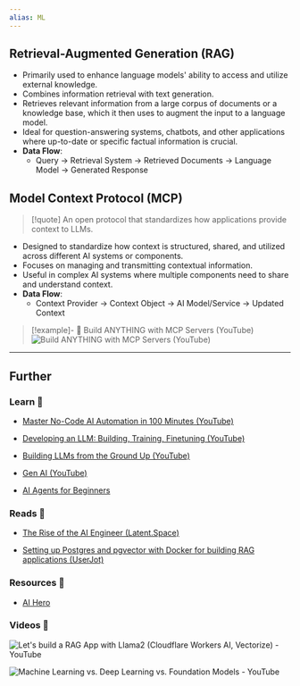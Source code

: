 ```yaml
---
alias: ML
---
```


## Retrieval-Augmented Generation (RAG)

- Primarily used to enhance language models' ability to access and utilize external knowledge.
- Combines information retrieval with text generation.
- Retrieves relevant information from a large corpus of documents or a knowledge base, which it then uses to augment the input to a language model.
- Ideal for question-answering systems, chatbots, and other applications where up-to-date or specific factual information is crucial.
- **Data Flow**: 
    - Query → Retrieval System → Retrieved Documents → Language Model → Generated Response

## Model Context Protocol (MCP)

> [!quote] An open protocol that standardizes how applications provide context to LLMs.

- Designed to standardize how context is structured, shared, and utilized across different AI systems or components.
- Focuses on managing and transmitting contextual information.
- Useful in complex AI systems where multiple components need to share and understand context.
- **Data Flow**:
    - Context Provider → Context Object → AI Model/Service → Updated Context

> [!example]- 🎥 Build ANYTHING with MCP Servers (YouTube)
> ![Build ANYTHING with MCP Servers (YouTube)](https://www.youtube.com/watch?v=sMqlObpNz64)

---
## Further

### Learn 🧠

- [Master No-Code AI Automation in 100 Minutes (YouTube)](https://www.youtube.com/watch?v=5TxSqvPbnWw)

- [Developing an LLM: Building, Training, Finetuning (YouTube)](https://www.youtube.com/watch?v=kPGTx4wcm_w)

- [Building LLMs from the Ground Up (YouTube)](https://www.youtube.com/watch?v=quh7z1q7-uc)

- [Gen AI (YouTube)](https://www.youtube.com/watch?v=d4yCWBGFCEs)

- [AI Agents for Beginners](https://microsoft.github.io/ai-agents-for-beginners/)

### Reads 📄

- [The Rise of the AI Engineer (Latent.Space)](https://www.latent.space/p/ai-engineer)

- [Setting up Postgres and pgvector with Docker for building RAG applications (UserJot)](https://userjot.com/blog/setting-up-postgres-pgvector-docker-rag/)

### Resources 🧩

- [AI Hero](https://www.aihero.dev/posts)

### Videos 🎥

![Let's build a RAG App with Llama2 (Cloudflare Workers AI, Vectorize) - YouTube](https://www.youtube.com/watch?v=zTNV_ryF0Hk)

![Machine Learning vs. Deep Learning vs. Foundation Models - YouTube](https://www.youtube.com/watch?v=Beh13Cd_QbY)

